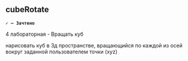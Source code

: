 ## __cubeRotate__
__`✓ — Зачтено`__

4 лабораторная - Вращать куб

нарисовать куб в 3д пространстве, вращающийся по каждой из осей вокруг заданной пользователем точки (хyz)
